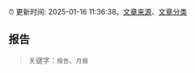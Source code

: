 :alarm_clock: 更新时间: 2025-01-16 11:36:38。[文章来源](/README.md)、[文章分类](/TAGS.md)

## 报告


> 关键字：`报告`、`月报`



